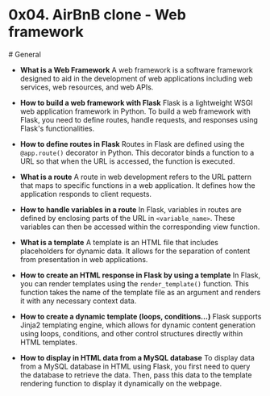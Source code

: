 <h1> 0x04. AirBnB clone - Web framework </h1>
# General

- **What is a Web Framework**
  A web framework is a software framework designed to aid in the development of web applications including web services, web resources, and web APIs.

- **How to build a web framework with Flask**
  Flask is a lightweight WSGI web application framework in Python. To build a web framework with Flask, you need to define routes, handle requests, and responses using Flask's functionalities.

- **How to define routes in Flask**
  Routes in Flask are defined using the `@app.route()` decorator in Python. This decorator binds a function to a URL so that when the URL is accessed, the function is executed.

- **What is a route**
  A route in web development refers to the URL pattern that maps to specific functions in a web application. It defines how the application responds to client requests.

- **How to handle variables in a route**
  In Flask, variables in routes are defined by enclosing parts of the URL in `<variable_name>`. These variables can then be accessed within the corresponding view function.

- **What is a template**
  A template is an HTML file that includes placeholders for dynamic data. It allows for the separation of content from presentation in web applications.

- **How to create an HTML response in Flask by using a template**
  In Flask, you can render templates using the `render_template()` function. This function takes the name of the template file as an argument and renders it with any necessary context data.

- **How to create a dynamic template (loops, conditions…)**
  Flask supports Jinja2 templating engine, which allows for dynamic content generation using loops, conditions, and other control structures directly within HTML templates.

- **How to display in HTML data from a MySQL database**
  To display data from a MySQL database in HTML using Flask, you first need to query the database to retrieve the data. Then, pass this data to the template rendering function to display it dynamically on the webpage.

